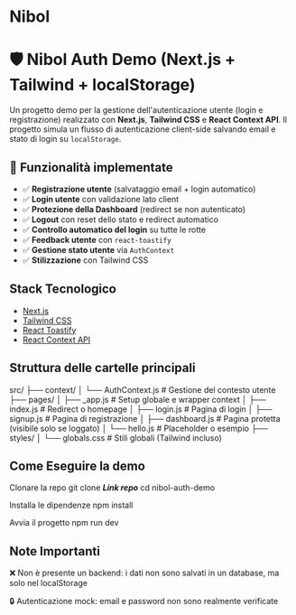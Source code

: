 # Nibol

# 🛡️ Nibol Auth Demo (Next.js + Tailwind + localStorage)

Un progetto demo per la gestione dell'autenticazione utente (login e registrazione) realizzato con **Next.js**, **Tailwind CSS** e **React Context API**. Il progetto simula un flusso di autenticazione client-side salvando email e stato di login su `localStorage`.

## 🚀 Funzionalità implementate

- ✅ **Registrazione utente** (salvataggio email + login automatico)
- ✅ **Login utente** con validazione lato client
- ✅ **Protezione della Dashboard** (redirect se non autenticato)
- ✅ **Logout** con reset dello stato e redirect automatico
- ✅ **Controllo automatico del login** su tutte le rotte
- ✅ **Feedback utente** con `react-toastify`
- ✅ **Gestione stato utente** via `AuthContext`
- ✅ **Stilizzazione** con Tailwind CSS

## Stack Tecnologico

- [Next.js](https://nextjs.org/)
- [Tailwind CSS](https://tailwindcss.com/)
- [React Toastify](https://fkhadra.github.io/react-toastify/)
- [React Context API](https://reactjs.org/docs/context.html)

## Struttura delle cartelle principali


src/
├── context/
│   └── AuthContext.js     # Gestione del contesto utente
├── pages/
│   ├── _app.js            # Setup globale e wrapper context
│   ├── index.js           # Redirect o homepage
│   ├── login.js           # Pagina di login
│   ├── signup.js          # Pagina di registrazione
│   ├── dashboard.js       # Pagina protetta (visibile solo se loggato)
│   └── hello.js           # Placeholder o esempio
├── styles/
│   └── globals.css        # Stili globali (Tailwind incluso)

## Come Eseguire la demo

Clonare la repo
git clone ***Link repo***
cd nibol-auth-demo

Installa le dipendenze
npm install

Avvia il progetto
npm run dev


## Note Importanti 

❌ Non è presente un backend: i dati non sono salvati in un database, ma solo nel localStorage

🔒 Autenticazione mock: email e password non sono realmente verificate
